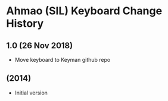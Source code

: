 Ahmao (SIL) Keyboard Change History
=======================

1.0 (26 Nov 2018)
------------------
* Move keyboard to Keyman github repo

(2014)
------------------
* Initial version
